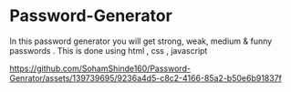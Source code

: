 # Password-Generator
In this password generator you will get strong, weak, medium  &amp; funny passwords . 
This is done using html , css , javascript




https://github.com/SohamShinde160/Password-Genrator/assets/139739695/9236a4d5-c8c2-4166-85a2-b50e6b91837f

